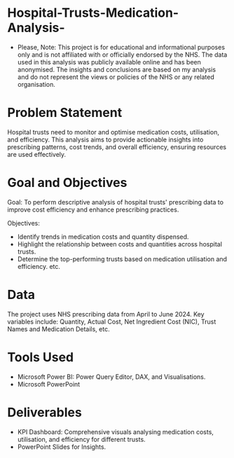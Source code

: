 # Hospital-Trusts-Medication-Analysis-

* Please, Note: This project is for educational and informational purposes only and is not affiliated with or officially endorsed by the NHS. The data used in this analysis was publicly available online and has been anonymised. The insights and conclusions are based on my analysis and do not represent the views or policies of the NHS or any related organisation.


# Problem Statement
Hospital trusts need to monitor and optimise medication costs, utilisation, and efficiency. This analysis aims to provide actionable insights into prescribing patterns, cost trends, and overall efficiency, ensuring resources are used effectively.

# Goal and Objectives
Goal:
To perform descriptive analysis of hospital trusts' prescribing data to improve cost efficiency and enhance prescribing practices.

Objectives:
* Identify trends in medication costs and quantity dispensed.
* Highlight the relationship between costs and quantities across hospital trusts.
* Determine the top-performing trusts based on medication utilisation and efficiency. etc.


# Data
The project uses NHS prescribing data from April to June 2024. Key variables include:
Quantity, Actual Cost, Net Ingredient Cost (NIC), Trust Names and Medication Details, etc.


# Tools Used
* Microsoft Power BI: Power Query Editor, DAX, and Visualisations.
* Microsoft PowerPoint

# Deliverables
* KPI Dashboard: Comprehensive visuals analysing medication costs, utilisation, and efficiency for different trusts.
* PowerPoint Slides for Insights.
